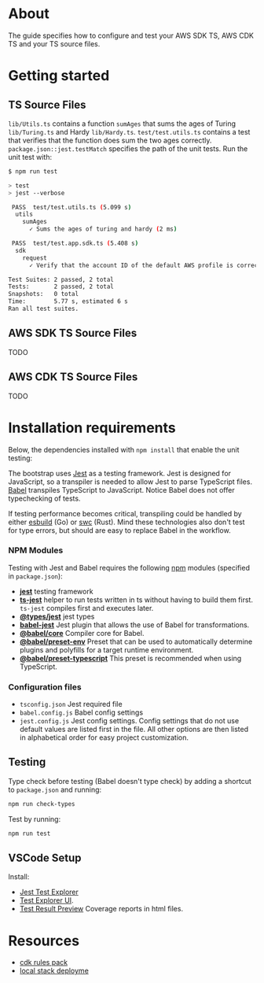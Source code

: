 # About

The guide specifies how to configure and test your AWS SDK TS, AWS CDK TS and your TS source files.

# Getting started

## TS Source Files

`lib/Utils.ts` contains a function `sumAges` that sums the ages of Turing `lib/Turing.ts` and Hardy `lib/Hardy.ts`. `test/test.utils.ts` contains a test that verifies that the function does sum the two ages correctly. `package.json::jest.testMatch` specifies the path of the unit tests. Run the unit test with:

```sh
$ npm run test 

> test
> jest --verbose

 PASS  test/test.utils.ts (5.099 s)
  utils
    sumAges
      ✓ Sums the ages of turing and hardy (2 ms)

 PASS  test/test.app.sdk.ts (5.408 s)
  sdk
    request
      ✓ Verify that the account ID of the default AWS profile is correct (143 ms)

Test Suites: 2 passed, 2 total
Tests:       2 passed, 2 total
Snapshots:   0 total
Time:        5.77 s, estimated 6 s
Ran all test suites.
```

## AWS SDK TS Source Files

TODO

## AWS CDK TS Source Files

TODO

# Installation requirements #

Below, the dependencies installed with `npm install` that enable the unit testing:

The bootstrap uses [Jest](https://jestjs.io/) as a testing framework. Jest is designed for JavaScript, so a transpiler is needed to allow Jest to parse TypeScript files. [Babel](https://babeljs.io/) transpiles TypeScript to JavaScript. Notice Babel does not offer typechecking of tests.

If testing performance becomes critical, transpiling could be handled by either [esbuild](https://esbuild.github.io/) (Go) or [swc](https://swc.rs/) (Rust). Mind these technologies also don't test for type errors, but should are easy to replace Babel in the workflow.

### NPM Modules ###

Testing with Jest and Babel requires the following [npm](https://www.npmjs.com/) modules (specified in `package.json`):

* [**jest**](https://www.npmjs.com/package/jest) testing framework
* [**ts-jest**](https://www.npmjs.com/package/ts-jest) helper to run tests written in ts without having to build them first. `ts-jest` compiles first and executes later.
* [**@types/jest**](https://www.npmjs.com/package/@types/jest) jest types
* [**babel-jest**](https://www.npmjs.com/package/babel-jest) Jest plugin that allows the use of Babel for transformations.
* [**@babel/core**](https://www.npmjs.com/package/@babel/core) Compiler core for Babel.
* [**@babel/preset-env**](https://www.npmjs.com/package/@babel/preset-env) Preset that can be used to automatically determine plugins and polyfills for a target runtime environment.
* [**@babel/preset-typescript**](https://www.npmjs.com/package/@babel/preset-typescript) This preset is recommended when using TypeScript.


### Configuration files ###

* `tsconfig.json` Jest required file
* `babel.config.js` Babel config settings
* `jest.config.js` Jest config settings. Config settings that do not use default values are listed first in the file. All other options are then listed in alphabetical order for easy project customization.

## Testing ##

Type check before testing (Babel doesn't type check) by adding a shortcut to `package.json` and running:

```bash
npm run check-types
```

Test by running:

```bash
npm run test
```

## VSCode Setup ##

Install:
* [Jest Test Explorer](https://marketplace.visualstudio.com/items?itemName=kavod-io.vscode-jest-test-adapter)
* [Test Explorer UI](https://marketplace.visualstudio.com/items?itemName=hbenl.vscode-test-explorer).
* [Test Result Preview](https://marketplace.visualstudio.com/items?itemName=tht13.html-preview-vscode) Coverage reports in html files.



# Resources #

+ [cdk rules pack](https://github.com/cdklabs/cdk-nag)
+ [local stack deployme](https://localstack.cloud/)